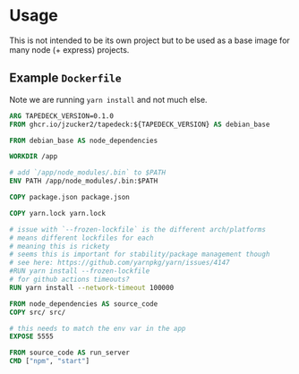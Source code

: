 # Usage

This is not intended to be its own project but 
to be used as a base image for many node (+ express) projects.

## Example `Dockerfile`

Note we are running `yarn install` and not much else.

```Dockerfile
ARG TAPEDECK_VERSION=0.1.0
FROM ghcr.io/jzucker2/tapedeck:${TAPEDECK_VERSION} AS debian_base

FROM debian_base AS node_dependencies

WORKDIR /app

# add `/app/node_modules/.bin` to $PATH
ENV PATH /app/node_modules/.bin:$PATH

COPY package.json package.json

COPY yarn.lock yarn.lock

# issue with `--frozen-lockfile` is the different arch/platforms
# means different lockfiles for each
# meaning this is rickety
# seems this is important for stability/package management though
# see here: https://github.com/yarnpkg/yarn/issues/4147
#RUN yarn install --frozen-lockfile
# for github actions timeouts?
RUN yarn install --network-timeout 100000

FROM node_dependencies AS source_code
COPY src/ src/

# this needs to match the env var in the app
EXPOSE 5555

FROM source_code AS run_server
CMD ["npm", "start"]
```
